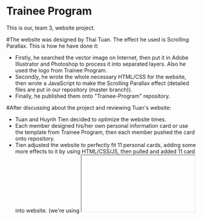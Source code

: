 # Trainee Program

This is our, team 3, website project.

#The website was designed by Thai Tuan. The effect he used is Scrolling Parallax. This is how he have done it:
- Firstly, he searched the vector image on Internet, then put it in Adobe Illustrator and Photoshop to process it into separated layers. Also he used the logo from Trainee Program.
- Secondly, he wrote the whole necessary HTML/CSS for the website, then wrote a JavaScript to make the Scrolling Parallax effect (detailed files are put in our repository (master branch)).
- Finally, he published them onto "Trainee-Program" repository.

#After discussing about the project and reviewing Tuan's website:
- Tuan and Huynh Tien decided to optimize the website <integer number> times.
- Each member designed his/her own personal information card or use the template from Trainee Program, then each member pushed the card onto repository.
- Tien adjusted the website to perfectly fit 11 personal cards, adding some more effects to it by using HTML/CSS/JS, then pulled and added 11 card into website. (we're using <iframe> to import personal card for convenient mean).
- We published the code onto Trainee-Program.
- The website is done.

